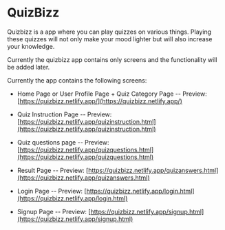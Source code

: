 # QuizBizz

Quizbizz is a app where you can play quizzes on various things. Playing these quizzes will not only make your mood lighter but will also increase your knowledge.

Currently the quizbizz app contains only screens and the functionality will be added later.

Currently the app contains the following screens:

- Home Page or User Profile Page + Quiz Category Page
  -- Preview: [https://quizbizz.netlify.app/](https://quizbizz.netlify.app/)

- Quiz Instruction Page
  -- Preview: [https://quizbizz.netlify.app/quizinstruction.html](https://quizbizz.netlify.app/quizinstruction.html)

- Quiz questions page
  -- Preview: [https://quizbizz.netlify.app/quizquestions.html](https://quizbizz.netlify.app/quizquestions.html)

- Result Page
  -- Preview: [https://quizbizz.netlify.app/quizanswers.html](https://quizbizz.netlify.app/quizanswers.html)

- Login Page
  -- Preview: [https://quizbizz.netlify.app/login.html](https://quizbizz.netlify.app/login.html)

- Signup Page
  -- Preview: [https://quizbizz.netlify.app/signup.html](https://quizbizz.netlify.app/signup.html)

